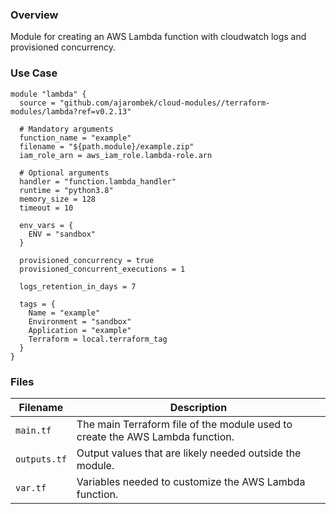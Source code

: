 ### Overview

Module for creating an AWS Lambda function with cloudwatch logs and provisioned concurrency.

### Use Case

```hcl-terraform
module "lambda" {
  source = "github.com/ajarombek/cloud-modules//terraform-modules/lambda?ref=v0.2.13"

  # Mandatory arguments
  function_name = "example"
  filename = "${path.module}/example.zip"
  iam_role_arn = aws_iam_role.lambda-role.arn

  # Optional arguments
  handler = "function.lambda_handler"
  runtime = "python3.8"
  memory_size = 128
  timeout = 10
  
  env_vars = {
    ENV = "sandbox"
  }

  provisioned_concurrency = true
  provisioned_concurrent_executions = 1

  logs_retention_in_days = 7

  tags = {
    Name = "example"
    Environment = "sandbox"
    Application = "example"
    Terraform = local.terraform_tag
  }
}
```

### Files

| Filename                 | Description                                                                     |
|--------------------------|---------------------------------------------------------------------------------|
| `main.tf`                | The main Terraform file of the module used to create the AWS Lambda function.   |
| `outputs.tf`             | Output values that are likely needed outside the module.                        |
| `var.tf`                 | Variables needed to customize the AWS Lambda function.                          |